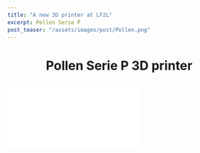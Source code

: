 ```yaml
---
title: "A new 3D printer at LF2L"
excerpt: Pollen Serie P
post_teaser: "/assets/images/post/Pollen.png"
---
```


<center><h1>Pollen Serie P 3D printer</h1></center>


![](/assets/images/post/SERIE-P-EN-LF2L.pdf)  


